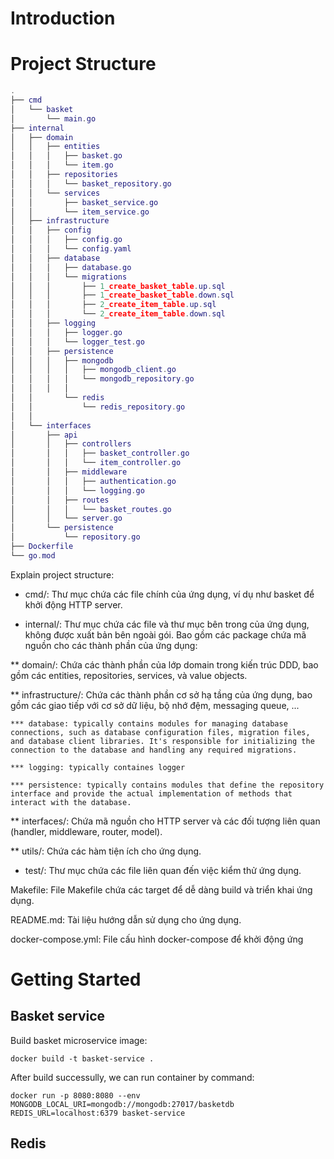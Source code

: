 # Introduction

# Project Structure
```lua
.
├── cmd
│   └── basket
│       └── main.go
├── internal
│   ├── domain
│   │   ├── entities
│   │   │   ├── basket.go
│   │   │   └── item.go
│   │   ├── repositories
│   │   │   └── basket_repository.go
│   │   └── services
│   │       ├── basket_service.go
│   │       └── item_service.go
│   ├── infrastructure
│   │   ├── config
│   │   │   ├── config.go
│   │   │   └── config.yaml
│   │   ├── database
│   │   │   ├── database.go
│   │   │   └── migrations
│   │   │       ├── 1_create_basket_table.up.sql
│   │   │       ├── 1_create_basket_table.down.sql
│   │   │       ├── 2_create_item_table.up.sql
│   │   │       └── 2_create_item_table.down.sql
│   │   ├── logging
│   │   │   ├── logger.go
│   │   │   └── logger_test.go
│   │   ├── persistence
│   │   │   ├── mongodb
│   │   │   │   ├── mongodb_client.go
│   │   │   │   └── mongodb_repository.go
│   │   │   │  
│   │       └── redis
│   │           └── redis_repository.go
│   │      
│   └── interfaces
│       ├── api
│       │   ├── controllers
│       │   │   ├── basket_controller.go
│       │   │   └── item_controller.go
│       │   ├── middleware
│       │   │   ├── authentication.go
│       │   │   └── logging.go
│       │   ├── routes
│       │   │   └── basket_routes.go
│       │   └── server.go
│       └── persistence
│           └── repository.go
├── Dockerfile
└── go.mod
```
Explain project structure:

* cmd/: Thư mục chứa các file chính của ứng dụng, ví dụ như basket để khởi động HTTP server.

* internal/: Thư mục chứa các file và thư mục bên trong của ứng dụng, không được xuất bản bên ngoài gói. Bao gồm các package chứa mã nguồn cho các thành phần của ứng dụng:

** domain/: Chứa các thành phần của lớp domain trong kiến trúc DDD, bao gồm các entities, repositories, services, và value objects.

** infrastructure/: Chứa các thành phần cơ sở hạ tầng của ứng dụng, bao gồm các giao tiếp với cơ sở dữ liệu, bộ nhớ đệm, messaging queue, ...

    *** database: typically contains modules for managing database connections, such as database configuration files, migration files, and database client libraries. It's responsible for initializing the connection to the database and handling any required migrations.

    *** logging: typically containes logger 

    *** persistence: typically contains modules that define the repository interface and provide the actual implementation of methods that interact with the database. 

** interfaces/: Chứa mã nguồn cho HTTP server và các đối tượng liên quan (handler, middleware, router, model).


** utils/: Chứa các hàm tiện ích cho ứng dụng.

* test/: Thư mục chứa các file liên quan đến việc kiểm thử ứng dụng.

Makefile: File Makefile chứa các target để dễ dàng build và triển khai ứng dụng.

README.md: Tài liệu hướng dẫn sử dụng cho ứng dụng.

docker-compose.yml: File cấu hình docker-compose để khởi động ứng


# Getting Started
## Basket service
Build basket microservice image:
```
docker build -t basket-service .
```

After build successully, we can run container by command:
```
docker run -p 8080:8080 --env MONGODB_LOCAL_URI=mongodb://mongodb:27017/basketdb REDIS_URL=localhost:6379 basket-service
```

## Redis 